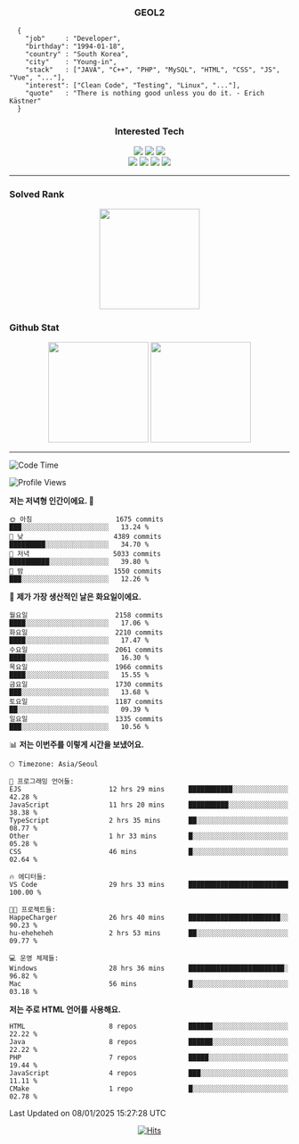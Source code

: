 <div align="center">

  ### GEOL2
</div>

```
  {
    "job"     : "Developer",
    "birthday": "1994-01-18",
    "country" : "South Korea",
    "city"    : "Young-in",
    "stack"   : ["JAVA", "C++", "PHP", "MySQL", "HTML", "CSS", "JS", "Vue", "..."],
    "interest": ["Clean Code", "Testing", "Linux", "..."], 
    "quote"   : "There is nothing good unless you do it. - Erich Kästner"
  }
  ```
  
<div align="center">
  
  ### Interested Tech
  
  <img src="https://img.shields.io/badge/Laravel-F05340?style=flat-square&logo=Laravel&logoColor=white">
  <img src="https://img.shields.io/badge/SpringBoot-6DB33F?style=flat-square&logo=SpringBoot&logoColor=white">
  <img src="https://img.shields.io/badge/Express-000000?style=flat-square&logo=Express&logoColor=white">
  <br>
  <img src="https://img.shields.io/badge/Three.js-000000?style=flat-square&logo=Three.js&logoColor=white">
  <img src="https://img.shields.io/badge/JavaScript-F7DF1E?style=flat-square&logo=JavaScript&logoColor=black">
  <img src="https://img.shields.io/badge/TypeScript-007acc?style=flat-square&logo=TypeScript&logoColor=black">
  <img src="https://img.shields.io/badge/MySQL-4479A1?style=flat-square&logo=mysql&logoColor=white"><br>

</div>

------------

  ### Solved Rank
  
  <div align="center">
    <img height="180em" src="https://mazassumnida.wtf/api/v2/generate_badge?boj=geol2">
  </div>
  
  ### Github Stat 
  <div align="center">
    <img height="180em" src="https://github-readme-stats-git-masterrstaa-rickstaa.vercel.app/api?username=geol2&show_icons=true&theme=dark">
    <img height="180em" src="https://github-readme-stats-git-masterrstaa-rickstaa.vercel.app/api/top-langs/?username=geol2&show_icons=true&hide=css,scss,html&layout=compact&theme=dark&count_private=true&langs_count=8">
  </div>
  
------------

<!--START_SECTION:waka-->
![Code Time](http://img.shields.io/badge/Code%20Time-3%2C773%20hrs%2043%20mins-blue)

![Profile Views](http://img.shields.io/badge/Profile%20Views-0-blue)

**저는 저녁형 인간이에요. 🦉** 

```text
🌞 아침                     1675 commits        ███░░░░░░░░░░░░░░░░░░░░░░   13.24 % 
🌆 낮　                     4389 commits        █████████░░░░░░░░░░░░░░░░   34.70 % 
🌃 저녁                     5033 commits        ██████████░░░░░░░░░░░░░░░   39.80 % 
🌙 밤　                     1550 commits        ███░░░░░░░░░░░░░░░░░░░░░░   12.26 % 
```
📅 **제가 가장 생산적인 날은 화요일이에요.** 

```text
월요일                      2158 commits        ████░░░░░░░░░░░░░░░░░░░░░   17.06 % 
화요일                      2210 commits        ████░░░░░░░░░░░░░░░░░░░░░   17.47 % 
수요일                      2061 commits        ████░░░░░░░░░░░░░░░░░░░░░   16.30 % 
목요일                      1966 commits        ████░░░░░░░░░░░░░░░░░░░░░   15.55 % 
금요일                      1730 commits        ███░░░░░░░░░░░░░░░░░░░░░░   13.68 % 
토요일                      1187 commits        ██░░░░░░░░░░░░░░░░░░░░░░░   09.39 % 
일요일                      1335 commits        ███░░░░░░░░░░░░░░░░░░░░░░   10.56 % 
```


📊 **저는 이번주를 이렇게 시간을 보냈어요.** 

```text
🕑︎ Timezone: Asia/Seoul

💬 프로그래밍 언어들: 
EJS                      12 hrs 29 mins      ███████████░░░░░░░░░░░░░░   42.28 % 
JavaScript               11 hrs 20 mins      ██████████░░░░░░░░░░░░░░░   38.38 % 
TypeScript               2 hrs 35 mins       ██░░░░░░░░░░░░░░░░░░░░░░░   08.77 % 
Other                    1 hr 33 mins        █░░░░░░░░░░░░░░░░░░░░░░░░   05.28 % 
CSS                      46 mins             █░░░░░░░░░░░░░░░░░░░░░░░░   02.64 % 

🔥 에디터들: 
VS Code                  29 hrs 33 mins      █████████████████████████   100.00 % 

🐱‍💻 프로젝트들: 
HappeCharger             26 hrs 40 mins      ███████████████████████░░   90.23 % 
hu-eheheheh              2 hrs 53 mins       ██░░░░░░░░░░░░░░░░░░░░░░░   09.77 % 

💻 운영 체제들: 
Windows                  28 hrs 36 mins      ████████████████████████░   96.82 % 
Mac                      56 mins             █░░░░░░░░░░░░░░░░░░░░░░░░   03.18 % 
```

**저는 주로 HTML 언어를 사용해요.** 

```text
HTML                     8 repos             ██████░░░░░░░░░░░░░░░░░░░   22.22 % 
Java                     8 repos             ██████░░░░░░░░░░░░░░░░░░░   22.22 % 
PHP                      7 repos             █████░░░░░░░░░░░░░░░░░░░░   19.44 % 
JavaScript               4 repos             ███░░░░░░░░░░░░░░░░░░░░░░   11.11 % 
CMake                    1 repo              █░░░░░░░░░░░░░░░░░░░░░░░░   02.78 % 
```




 Last Updated on 08/01/2025 15:27:28 UTC
<!--END_SECTION:waka-->

<div align="center">
  
  [![Hits](https://hits.seeyoufarm.com/api/count/incr/badge.svg?url=https%3A%2F%2Fgithub.com%2Fgeol2&count_bg=%2379C83D&title_bg=%23555555&icon=myspace.svg&icon_color=%23E7E7E7&title=hits&edge_flat=false)](https://hits.seeyoufarm.com)
  
</div>

<!--
**Geol2/Geol2** is a ✨ _special_ ✨ repository because its `README.md` (this file) appears on your GitHub profile.

Here are some ideas to get you started:
- 🔭 I’m currently working on ...
- 🌱 I’m currently learning ...
- 👯 I’m looking to collaborate on ...
- 🤔 I’m looking for help with ...
- 💬 Ask me about ...
- 📫 How to reach me: ...
- 😄 Pronouns: ...
- ⚡ Fun fact: ...
-->
